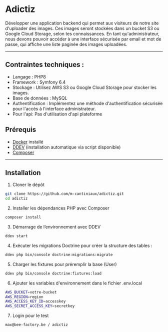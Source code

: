 # Adictiz

Développer une application backend qui permet aux visiteurs de notre site d'uploader des images. Ces images seront stockées dans un bucket S3 ou Google Cloud Storage, selon tes connaissances. En tant qu'administrateur, nous devons pouvoir accéder à une interface sécurisée par email et mot de passe, qui affiche une liste paginée des images uploadées.

---

## Contraintes techniques :
- Langage : PHP8
- Framework : Symfony 6.4
- Stockage : Utilisez AWS S3 ou Google Cloud Storage pour stocker les images.
- Base de données : MySQL
- Authentification : Implémentez une méthode d'authentification sécurisée pour l'accès à l'interface administrateur.
- Pour l'api: Pas d'utilisation d'api plateforme

## Prérequis

- [Docker](https://docs.docker.com/get-docker/) installé
- [DDEV](https://ddev.readthedocs.io/en/stable/) (installation automatique via script disponible)
- [Composer](https://getcomposer.org/)

---

## Installation

1. Cloner le dépôt

```bash
git clone https://github.com/m-cantiniaux/adictiz.git
cd adictiz
```

2. Installer les dépendances PHP avec Composer

```bash
composer install
```

3. Démarrage de l’environnement avec DDEV

```bash
ddev start
```

4. Exécuter les migrations Doctrine pour créer la structure des tables :

```bash
ddev php bin/console doctrine:migrations:migrate
```

5. Charger les fixtures pour préremplir la base (User)

```bash
ddev php bin/console doctrine:fixtures:load
```

6. Ajouter les variables d'environnement dans le fichier .env.local

```bash
AWS_BUCKET=votre-bucket
AWS_REGION=region
AWS_ACCESS_KEY_ID=accesskey
AWS_SECRET_ACCESS_KEY=secretkey
```

7. Login pour le test

```bash
max@bee-factory.be / adictiz
```
